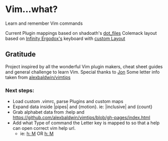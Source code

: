 # Vim...what?
Learn and remember Vim commands

Current Plugin mappings based on shadoath's [dot_files](https://github.com/shadoath/dot_files)
Colemack layout based on [Infinity Ergodox's](https://input.club/devices/infinity-ergodox/) keyboard with [custom Layout](https://github.com/shadoath/dot_files/tree/master/ergoDoxs%20keyboard)

## Gratitude
Project inspired by all the wonderful Vim plugin makers, cheat sheet guides and general challenge to learn Vim.
Special thanks to [Jon](http://www.viemu.com/a_vi_vim_graphical_cheat_sheet_tutorial.html)
Some letter info taken from [alexbaldwin/vimtips](https://github.com/alexbaldwin/vimtips/blob/gh-pages/index.html)

### Next steps:
* Load custom .vimrc, parse Plugins and custom maps
* Expand data inside |pipes| and {motion}. ie: |inclusive| and {count}
* Grab alphabet data from :help and https://github.com/alexbaldwin/vimtips/blob/gh-pages/index.html
* Add what Type of command the Letter key is mapped to so that a help can open correct vim help url.
  * ie: [h: M](http://vimdoc.sourceforge.net/htmldoc/motion.html#M) OR [h: M](http://vimhelp.appspot.com/motion.txt.html#F)

